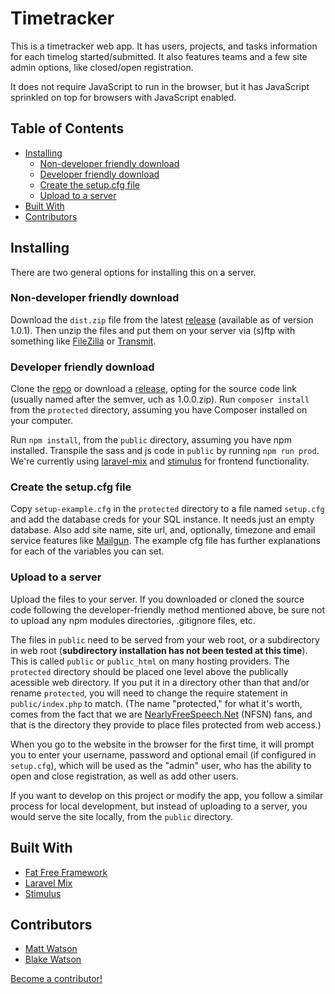 # Timetracker

This is a timetracker web app. It has users, projects, and tasks information for each timelog started/submitted. It also features teams and a few site admin options, like closed/open registration.

It does not require JavaScript to run in the browser, but it has JavaScript sprinkled on top for browsers with JavaScript enabled.

## Table of Contents

<!-- START doctoc generated TOC please keep comment here to allow auto update -->
<!-- DON'T EDIT THIS SECTION, INSTEAD RE-RUN doctoc TO UPDATE -->


- [Installing](#installing)
  - [Non-developer friendly download](#non-developer-friendly-download)
  - [Developer friendly download](#developer-friendly-download)
  - [Create the setup.cfg file](#create-the-setupcfg-file)
  - [Upload to a server](#upload-to-a-server)
- [Built With](#built-with)
- [Contributors](#contributors)

<!-- END doctoc generated TOC please keep comment here to allow auto update -->

## Installing

There are two general options for installing this on a server.

### Non-developer friendly download

Download the `dist.zip` file from the latest [release](https://github.com/mateowatson/timetracker/releases) (available as of version 1.0.1). Then unzip the files and put them on your server via (s)ftp with something like [FileZilla](https://filezilla-project.org/) or [Transmit](https://www.panic.com/transmit/).



### Developer friendly download

Clone the [repo](https://github.com/mateowatson/timetracker) or download a [release](https://github.com/mateowatson/timetracker/releases), opting for the source code link (usually named after the semver, uch as 1.0.0.zip). Run `composer install` from the `protected` directory, assuming you have Composer installed on your computer.

Run `npm install`, from the `public` directory, assuming you have npm installed. Transpile the sass and js code in `public` by running `npm run prod`. We're currently using [laravel-mix](https://laravel-mix.com/docs/4.0/installation) and [stimulus](https://stimulusjs.org/) for frontend functionality.

### Create the setup.cfg file

Copy `setup-example.cfg` in the `protected` directory to a file named `setup.cfg` and add the database creds for your SQL instance. It needs just an empty database. Also add site name, site url, and, optionally, timezone and email service features like [Mailgun](https://www.mailgun.com/). The example cfg file has further explanations for each of the variables you can set.

### Upload to a server

Upload the files to your server. If you downloaded or cloned the source code following the developer-friendly method mentioned above, be sure not to upload any npm modules directories, .gitignore files, etc.

The files in `public` need to be served from your web root, or a subdirectory in web root (**subdirectory installation has not been tested at this time**). This is called `public` or `public_html` on many hosting providers. The `protected` directory should be placed one level above the publically acessible web directory. If you put it in a directory other than that and/or rename `protected`, you will need to change the require statement in `public/index.php` to match. (The name "protected," for what it's worth, comes from the fact that we are [NearlyFreeSpeech.Net](https://www.nearlyfreespeech.net/) (NFSN) fans, and that is the directory they provide to place files protected from web access.)

When you go to the website in the browser for the first time, it will prompt you to enter your username, password and optional email (if configured in `setup.cfg`), which will be used as the "admin" user, who has the ability to open and close registration, as well as add other users.

If you want to develop on this project or modify the app, you follow a similar process for local development, but instead of uploading to a server, you would serve the site locally, from the `public` directory.

## Built With

- [Fat Free Framework](https://fatfreeframework.com)
- [Laravel Mix](https://laravel-mix.com/)
- [Stimulus](https://stimulusjs.org/)

## Contributors

- [Matt Watson](https://github.com/mateowatson)
- [Blake Watson](https://github.com/blakewatson)

[Become a contributor!](CONTRIBUTING.md)